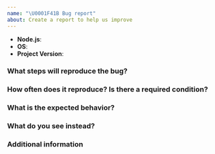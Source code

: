 ```yaml
---
name: "\U0001F41B Bug report"
about: Create a report to help us improve
---
```


<!--
Thank you for reporting an issue.

Please fill in as much of the template below as you're able.

Node.js: output of `node -v`
OS: output of `uname -a` (UNIX), or version and 32 or 64-bit (Windows)
Project Version: version of `ceiligh`
-->

* **Node.js**:
* **OS**:
* **Project Version**:

### What steps will reproduce the bug?

<!--
Enter details about your bug, preferably a simple code snippet that can easily
isolate the problem.
-->

### How often does it reproduce? Is there a required condition?

### What is the expected behavior?

<!--
If possible please provide textual output instead of screenshots.
-->

### What do you see instead?

<!--
If possible please provide textual output instead of screenshots.
-->

### Additional information

<!--
Tell us anything else you think we should know.
-->
